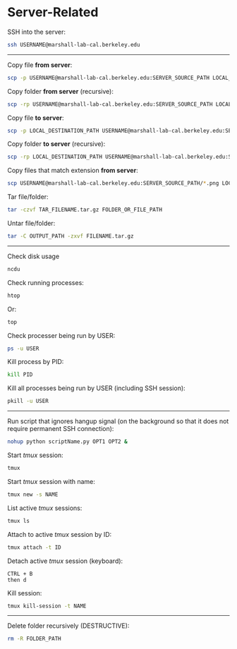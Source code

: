 # Server-Related

SSH into the server:

```bash
ssh USERNAME@marshall-lab-cal.berkeley.edu
```

<hr>

Copy file **from server**:

```bash
scp -p USERNAME@marshall-lab-cal.berkeley.edu:SERVER_SOURCE_PATH LOCAL_DESTINATION_PATH
```

Copy folder **from server** (recursive):

```bash
scp -rp USERNAME@marshall-lab-cal.berkeley.edu:SERVER_SOURCE_PATH LOCAL_DESTINATION_PATH
```


Copy file **to server**:

```bash
scp -p LOCAL_DESTINATION_PATH USERNAME@marshall-lab-cal.berkeley.edu:SERVER_SOURCE_PATH
```

Copy folder **to server** (recursive):

```bash
scp -rp LOCAL_DESTINATION_PATH USERNAME@marshall-lab-cal.berkeley.edu:SERVER_SOURCE_PATH
```

Copy files that match extension **from server**:

```bash
scp USERNAME@marshall-lab-cal.berkeley.edu:SERVER_SOURCE_PATH/*.png LOCAL_DESTINATION_PATH
```

Tar file/folder:

```bash
tar -czvf TAR_FILENAME.tar.gz FOLDER_OR_FILE_PATH
```

Untar file/folder:

```bash
tar -C OUTPUT_PATH -zxvf FILENAME.tar.gz
```

<hr>

Check disk usage

```bash
ncdu
```

Check running processes:

```bash
htop
```
 
Or:

```bash
top
```

Check processer being run by USER:

```bash
ps -u USER
```

Kill process by PID:

```bash
kill PID
```

Kill all processes being run by USER (including SSH session):

```bash
pkill -u USER
```

<hr>

Run script that ignores hangup signal (on the background so that it does not require permanent SSH connection):

```bash
nohup python scriptName.py OPT1 OPT2 &
```

Start *tmux* session:

```bash
tmux
```
Start *tmux* session with name:

```bash
tmux new -s NAME
```

List active *tmux* sessions:

```bash
tmux ls
```

Attach to active *tmux* session by ID:

```bash
tmux attach -t ID
```

Detach active *tmux* session (keyboard):

```
CTRL + B
then d
```

Kill session:

```bash
tmux kill-session -t NAME
```

<hr>

Delete folder recursively (DESTRUCTIVE):

```bash
rm -R FOLDER_PATH
```


